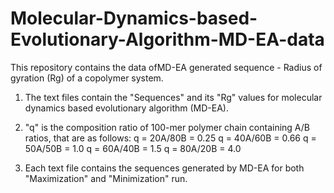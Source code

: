 # Molecular-Dynamics-based-Evolutionary-Algorithm-MD-EA-data
This repository contains the data ofMD-EA generated sequence - Radius of gyration (Rg) of a copolymer system.

1. The text files contain the "Sequences" and its "Rg" values for molecular dynamics based evolutionary algorithm (MD-EA).

2. "q" is the composition ratio of 100-mer polymer chain containing A/B ratios, that are as follows:
        q = 20A/80B = 0.25
        q = 40A/60B = 0.66
        q = 50A/50B = 1.0
        q = 60A/40B = 1.5
        q = 80A/20B = 4.0

3. Each text file contains the sequences generated by MD-EA for both "Maximization" and "Minimization" run.
